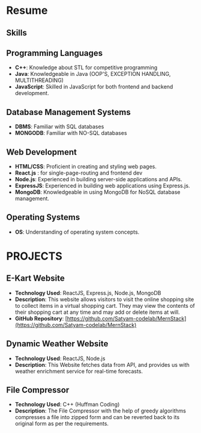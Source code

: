 # Resume
## Skills

## Programming Languages
- **C++**: Knowledge about STL for competitive programming
- **Java**: Knowledgeable in Java (OOP'S, EXCEPTION HANDLING, MULTITHREADING)
- **JavaScript**: Skilled in JavaScript for both frontend and backend development.

## Database Management Systems
- **DBMS**: Familiar with SQL databases
- **MONGODB**:  Familiar with NO-SQL databases
## Web Development
- **HTML/CSS**: Proficient in creating and styling web pages.
- **React.js** : for single-page-routing and frontend dev
- **Node.js**: Experienced in building server-side applications and APIs.
- **ExpressJS**: Experienced in building web applications using Express.js.
- **MongoDB**: Knowledgeable in using MongoDB for NoSQL database management.

## Operating Systems
- **OS**: Understanding of operating system concepts.



# PROJECTS

## E-Kart Website

- **Technology Used**: ReactJS, Express.js, Node.js, MongoDB
- **Description**: This website allows visitors to visit the online shopping site to collect items in a virtual shopping cart. They may view the contents of their shopping cart at any time and may add or delete items at will.
- **GitHub Repository**: [https://github.com/Satyam-codelab/MernStack](https://github.com/Satyam-codelab/MernStack)

## Dynamic Weather Website

- **Technology Used**: ReactJS, Node.js
- **Description**: This Website fetches data from API, and provides us with weather enrichment service for real-time forecasts.


## File Compressor

- **Technology Used**: C++ (Huffman Coding)
- **Description**: The File Compressor with the help of greedy algorithms compresses a file into zipped form and can be reverted back to its original form as per the requirements.
